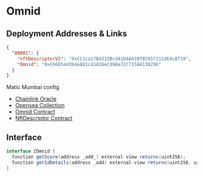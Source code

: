 # Omnid

## Deployment Addresses & Links

```json
{
  "80001": {
    "nftDescriptorV2": "0xCC1ca17B4315Bcd41D4A439f8C657111dE4cBf19",
    "Omnid": "0xF66D5443b4e881c41A16eCd9Ba72C715A413929b"
  }
}
```

Matic Mumbai config
- [Chainlink Oracle](https://market.link/jobs/4002bb77-a1c0-4dcc-8480-9130fa7bb26f)
- [Opensea Collection](https://testnets.opensea.io/collection/omnid-6ubai8ssfu)
- [Omnid Contract](https://mumbai.polygonscan.com/address/0xF66D5443b4e881c41A16eCd9Ba72C715A413929b)
- [NftDescriptor Contract](https://mumbai.polygonscan.com/address/0xCC1ca17B4315Bcd41D4A439f8C657111dE4cBf19)



## Interface
```csharp
interface IOmnid {
  function getScore(address _add_) external view returns(uint256);
  function getIdDetails(address _add) external view returns(uint256, uint256, uint256, bytes32);
}
```
